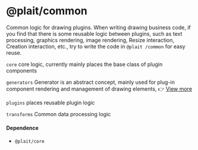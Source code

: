 # @plait/common


Common logic for drawing plugins. When writing drawing business code, if you find that there is some reusable logic between plugins, such as text processing, graphics rendering, image rendering, Resize interaction, Creation interaction, etc., try to write the code in `@plait /common` for easy reuse.

`core` core logic, currently mainly places the base class of plugin components

`generators` Generator is an abstract concept, mainly used for plug-in component rendering and management of drawing elements, 👉 [View more](https://plait-docs.vercel.app/guides/concepts/generator)

`plugins` places reusable plugin logic

`transforms` Common data processing logic

#### Dependence
- `@plait/core`